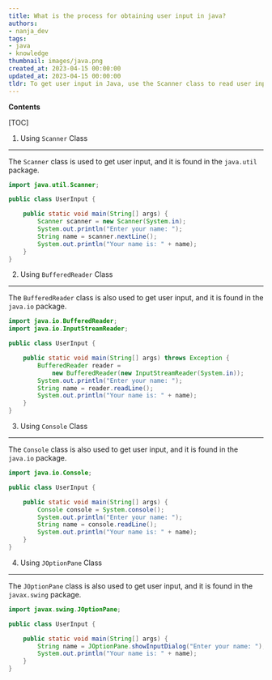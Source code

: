 ```yaml
---
title: What is the process for obtaining user input in java?
authors:
- nanja_dev
tags:
- java
- knowledge
thumbnail: images/java.png
created_at: 2023-04-15 00:00:00
updated_at: 2023-04-15 00:00:00
tldr: To get user input in Java, use the Scanner class to read user input from the console.
---
```


**Contents**

[TOC]

1. Using `Scanner` Class
---------------------------------
The `Scanner` class is used to get user input, and it is found in the `java.util` package.

```java
import java.util.Scanner;

public class UserInput {

    public static void main(String[] args) {
        Scanner scanner = new Scanner(System.in);
        System.out.println("Enter your name: ");
        String name = scanner.nextLine();
        System.out.println("Your name is: " + name);
    }
}
```

2. Using `BufferedReader` Class
---------------------------------
The `BufferedReader` class is also used to get user input, and it is found in the `java.io` package.

```java
import java.io.BufferedReader;
import java.io.InputStreamReader;

public class UserInput {

    public static void main(String[] args) throws Exception {
        BufferedReader reader = 
            new BufferedReader(new InputStreamReader(System.in));
        System.out.println("Enter your name: ");
        String name = reader.readLine();
        System.out.println("Your name is: " + name);
    }
}
```

3. Using `Console` Class
---------------------------------
The `Console` class is also used to get user input, and it is found in the `java.io` package.

```java
import java.io.Console;

public class UserInput {

    public static void main(String[] args) {
        Console console = System.console();
        System.out.println("Enter your name: ");
        String name = console.readLine();
        System.out.println("Your name is: " + name);
    }
}
```

4. Using `JOptionPane` Class
---------------------------------
The `JOptionPane` class is also used to get user input, and it is found in the `javax.swing` package.

```java
import javax.swing.JOptionPane;

public class UserInput {

    public static void main(String[] args) {
        String name = JOptionPane.showInputDialog("Enter your name: ");
        System.out.println("Your name is: " + name);
    }
}
```

